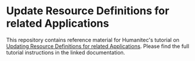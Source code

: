 # Update Resource Definitions for related Applications

This repository contains reference material for Humanitec's tutorial on [Updating Resource Definitions for related Applications](https://developer.humanitec.com/introduction/tutorials/update-resource-definitions-for-related-applications). Please find the full tutorial instructions in the linked documentation.
